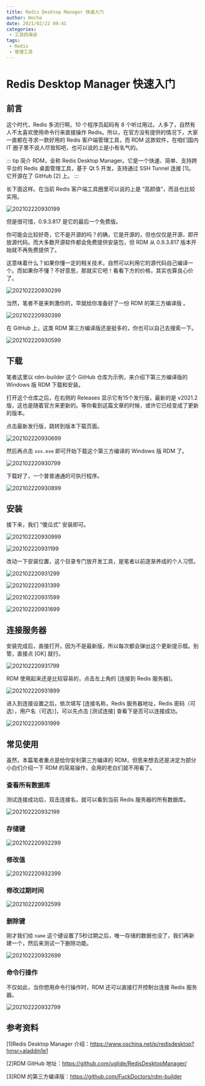 ```yaml
---
title: Redis Desktop Manager 快速入门
author: Hocho
date: 2021/02/22 09:41
categories:
 - 工具四海谈
tags:
 - Redis
 - 管理工具
---
```


# Redis Desktop Manager 快速入门

## 前言

这个时代，Redis 多流行啊，10 个程序员起码有 8 个听过用过。人多了，自然有人不太喜欢使用命令行来直接操作 Redis。所以，在官方没有提供的情况下，大家一直都在寻求一款好用的 Redis 客户端管理工具，而 RDM 这款软件，在咱们国内 IT 圈子里不说人尽皆知吧，也可以说的上是小有名气的。

::: tip 简介
RDM，全称 Redis Desktop Manager。它是一个快速、简单、支持跨平台的 Redis 桌面管理工具，基于 Qt 5 开发，支持通过 SSH Tunnel 连接 [1]。它开源在了 GitHub [2] 上。
:::

<!-- more -->

长下面这样。在当前 Redis 客户端工具圈里可以说的上是 “高颜值”，而且也比较实用。

![202102220930199](../../../../../public/img/2021/02/22/202102220930199.png)

但是很可惜，0.9.3.817 是它的最后一个免费版。

你可能会比较好奇，它不是开源的吗？的确，它是开源的，但也仅仅是开源，即开放源代码。而大多数开源软件都会免费提供安装包，但 RDM 从 0.9.3.817 版本开始就不再免费提供了。

这意味着什么？如果你懂一定的相关技术，自然可以利用它的源代码自己编译一个。而如果你不懂？不好意思，那就买它吧！看看下方的价格，其实也算良心价了。

![202102220930299](../../../../../public/img/2021/02/22/202102220930299.png)



当然，笔者不是来刺激你的，早就给你准备好了一份 RDM 的第三方编译版 。

![202102220930399](../../../../../public/img/2021/02/22/202102220930399.png)



在 GitHub 上，这类 RDM 第三方编译版还是挺多的，你也可以自己去搜索一下。

![202102220930599](../../../../../public/img/2021/02/22/202102220930599.png)



## 下载

笔者这里以 rdm-builder 这个 GitHub 仓库为示例，来介绍下第三方编译版的 Windows 版 RDM 下载和安装。

打开这个仓库之后，在右侧的 Releases 显示它有15个发行版，最新的是 v2021.2 版，这也是随着官方来更新的。等你看到这篇文章的时候，或许它已经变成了更新的版本。

点击最新发行版，跳转到版本下载页面。

![202102220930699](../../../../../public/img/2021/02/22/202102220930699.png)

然后再点击 `xxx.exe` 即可开始下载这个第三方编译的 Windows 版 RDM 了。

![202102220930799](../../../../../public/img/2021/02/22/202102220930799.png)


下载好了，一个普普通通的可执行程序。

![202102220930899](../../../../../public/img/2021/02/22/202102220930899.png)

## 安装

接下来，我们 “傻瓜式” 安装即可。

![202102220930999](../../../../../public/img/2021/02/22/202102220930999.png)

![202102220931199](../../../../../public/img/2021/02/22/202102220931199.png)

改动一下安装位置，这个目录专门放开发工具，是笔者以前逐渐养成的个人习惯。

![202102220931299](../../../../../public/img/2021/02/22/202102220931299.png)

![202102220931399](../../../../../public/img/2021/02/22/202102220931399.png)

![202102220931599](../../../../../public/img/2021/02/22/202102220931599.png)

![202102220931699](../../../../../public/img/2021/02/22/202102220931699.png)

## 连接服务器

安装完成后，直接打开。因为不是最新版，所以每次都会弹出这个更新提示框。别管，直接点 [OK] 就行。

![202102220931799](../../../../../public/img/2021/02/22/202102220931799.png)

RDM 使用起来还是比较容易的，点击左上角的 [连接到 Redis 服务器]。

![202102220931899](../../../../../public/img/2021/02/22/202102220931899.png)

进入到连接设置之后，依次填写 [连接名称，Redis 服务器地址，Redis 密码（可选），用户名（可选）]，可以先点击 [测试连接] 查看下是否可以连接成功。

![202102220931999](../../../../../public/img/2021/02/22/202102220931999.png)

## 常见使用

虽然，本篇笔者重点是给你安利第三方编译的 RDM，但思来想去还是决定为部分小白们介绍一下 RDM 的简易操作，会用的老白们就不用看了。

### 查看所有数据库

测试连接成功后，双击连接名，就可以看到当前 Redis 服务器的所有数据库。

![202102220932199](../../../../../public/img/2021/02/22/202102220932199.gif)

### 存储键

![202102220932299](../../../../../public/img/2021/02/22/202102220932299.gif)

### 修改值

![202102220932399](../../../../../public/img/2021/02/22/202102220932399.gif)

### 修改过期时间

![202102220932599](../../../../../public/img/2021/02/22/202102220932599.gif)

### 删除键

刚才我们给 `name` 这个键设置了5秒过期之后，唯一存储的数据也没了，我们再新建一个，然后来测试一下删除功能。

![202102220932699](../../../../../public/img/2021/02/22/202102220932699.gif)

### 命令行操作

不仅如此，当你想用命令行操作时，RDM 还可以直接打开控制台连接 Redis 服务器。

![202102220932799](../../../../../public/img/2021/02/22/202102220932799.gif)

## 参考资料

[1]Redis Desktop Manager 介绍：https://www.oschina.net/p/redisdesktop?hmsr=aladdin1e1

[2]RDM GitHub 地址：https://github.com/uglide/RedisDesktopManager/

[3]RDM 的第三方编译版：https://github.com/FuckDoctors/rdm-builder